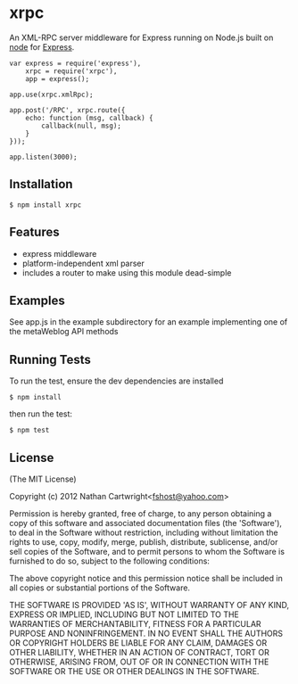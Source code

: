 # xrpc

  An XML-RPC server middleware for Express running on Node.js
  built on [node](http://nodejs.org) for [Express](http://expressjs.com/).

    var express = require('express'),
        xrpc = require('xrpc'),
        app = express();

    app.use(xrpc.xmlRpc);

    app.post('/RPC', xrpc.route({
        echo: function (msg, callback) {
            callback(null, msg);
        }
    }));

    app.listen(3000);


## Installation

    $ npm install xrpc


## Features

  * express middleware
  * platform-independent xml parser
  * includes a router to make using this module dead-simple

## Examples

See app.js in the example subdirectory for an example implementing one of the metaWeblog API methods

## Running Tests

To run the test, ensure the dev dependencies are installed

    $ npm install

then run the test:

    $ npm test

## License

(The MIT License)

Copyright (c) 2012 Nathan Cartwright&lt;fshost@yahoo.com&gt;

Permission is hereby granted, free of charge, to any person obtaining
a copy of this software and associated documentation files (the
'Software'), to deal in the Software without restriction, including
without limitation the rights to use, copy, modify, merge, publish,
distribute, sublicense, and/or sell copies of the Software, and to
permit persons to whom the Software is furnished to do so, subject to
the following conditions:

The above copyright notice and this permission notice shall be
included in all copies or substantial portions of the Software.

THE SOFTWARE IS PROVIDED 'AS IS', WITHOUT WARRANTY OF ANY KIND,
EXPRESS OR IMPLIED, INCLUDING BUT NOT LIMITED TO THE WARRANTIES OF
MERCHANTABILITY, FITNESS FOR A PARTICULAR PURPOSE AND NONINFRINGEMENT.
IN NO EVENT SHALL THE AUTHORS OR COPYRIGHT HOLDERS BE LIABLE FOR ANY
CLAIM, DAMAGES OR OTHER LIABILITY, WHETHER IN AN ACTION OF CONTRACT,
TORT OR OTHERWISE, ARISING FROM, OUT OF OR IN CONNECTION WITH THE
SOFTWARE OR THE USE OR OTHER DEALINGS IN THE SOFTWARE.
